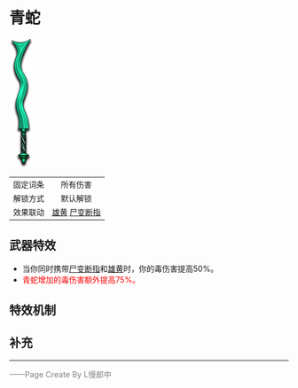 # 青蛇
![青蛇](../Img/Texture2D_Sword/青蛇.png)

|||
|:----:|:----:|
|固定词条|所有伤害|
|解锁方式|默认解锁|
|效果联动|[雄黄](../Potions/Potion_Realgar.md) [尸变断指](../Potions/Potion_BreakingFinger.md)|


## 武器特效
- 当你同时携带[尸变断指](../Potions/Potion_BreakingFinger.md)和[雄黄](../Potions/Potion_Realgar.md)时，你的毒伤害提高50%。
- <font color=red>青蛇增加的毒伤害额外提高75%。</font>

## 特效机制

## 补充

---

<font color=grey>——Page Create By L慢郎中</font>
